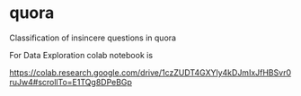 # quora
Classification of insincere questions in quora

For Data Exploration colab notebook is 

https://colab.research.google.com/drive/1czZUDT4GXYly4kDJmIxJfHBSvr0ruJw4#scrollTo=E1TQg8DPeBGp

